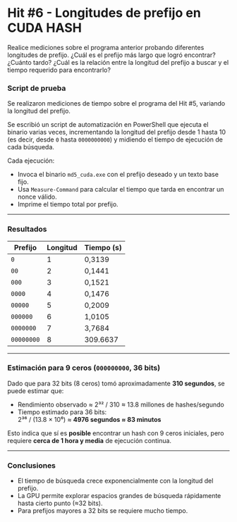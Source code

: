 # Hit #6 - Longitudes de prefijo en CUDA HASH
Realice mediciones sobre el programa anterior probando diferentes longitudes de prefijo. ¿Cuál es el prefijo más largo que logró encontrar? ¿Cuánto tardo? ¿Cuál es la relación entre la longitud del prefijo a buscar y el tiempo requerido para encontrarlo?

### Script de prueba
Se realizaron mediciones de tiempo sobre el programa del Hit #5, variando la longitud del prefijo.

Se escribió un script de automatización en PowerShell que ejecuta el binario varias veces, incrementando la longitud del prefijo desde 1 hasta 10 (es decir, desde `0` hasta `0000000000`) y midiendo el tiempo de ejecución de cada búsqueda.

Cada ejecución:
- Invoca el binario `md5_cuda.exe` con el prefijo deseado y un texto base fijo.
- Usa `Measure-Command` para calcular el tiempo que tarda en encontrar un nonce válido.
- Imprime el tiempo total por prefijo.

---

### Resultados

| Prefijo      | Longitud         | Tiempo (s) |
|--------------|------------------|------------|
| `0`          | 1                | 0,3139     |
| `00`         | 2                | 0,1441     |
| `000`        | 3                | 0,1521     |
| `0000`       | 4                | 0,1476     |
| `00000`      | 5                | 0,2009     |
| `000000`     | 6                | 1,0105     |
| `0000000`    | 7                | 3,7684     |
| `00000000`   | 8                | 309.6637   |

---

### Estimación para 9 ceros (`000000000`, 36 bits)

Dado que para 32 bits (8 ceros) tomó aproximadamente **310 segundos**, se puede estimar que:

- Rendimiento observado ≈ 2³² / 310 ≈ 13.8 millones de hashes/segundo
- Tiempo estimado para 36 bits:  
  2³⁶ / (13.8 × 10⁶) ≈ **4976 segundos ≈ 83 minutos**

Esto indica que sí es **posible** encontrar un hash con 9 ceros iniciales, pero requiere **cerca de 1 hora y media** de ejecución continua.

---

### Conclusiones

- El tiempo de búsqueda crece exponencialmente con la longitud del prefijo.
- La GPU permite explorar espacios grandes de búsqueda rápidamente hasta cierto punto (≈32 bits).
- Para prefijos mayores a 32 bits se requiere mucho tiempo.